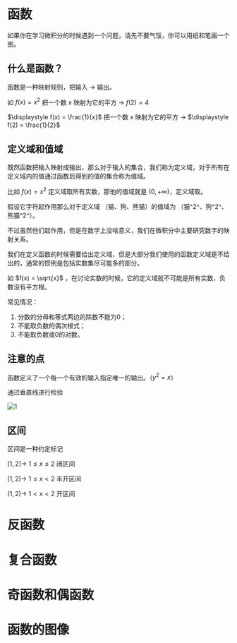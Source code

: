 # 函数

如果你在学习微积分的时候遇到一个问题，请先不要气馁，你可以用纸和笔画一个图。



## 什么是函数？

函数是一种映射规则，把输入 -> 输出。

如 $f(x) = x^2$ 把一个数 $x$ 映射为它的平方 -> $f(2) = 4$

$\displaystyle f(x) = \frac{1}{x}$ 把一个数 $x$ 映射为它的平方 -> $\displaystyle f(2) = \frac{1}{2}$



## 定义域和值域

既然函数把输入映射成输出，那么对于输入的集合，我们称为定义域，对于所有在定义域内的值通过函数后得到的值的集合称为值域。

比如  $f(x) = x^2$ 定义域取所有实数，那他的值域就是 $(0,+\infty)$，定义域取。

假设它字符起作用那么对于定义域 （猫、狗、熊猫）的值域为 （猫^2^、狗^2^、熊猫^2^）。

不过虽然他们起作用，但是在数学上没啥意义，我们在微积分中主要研究数字的映射关系。

我们在定义函数的时候需要给出定义域，但是大部分我们使用的函数定义域是不给出的，通常的惯例是包括实数集尽可能多的部分。

如 $f(x) = \sqrt{x}$ ，在讨论实数的时候，它的定义域就不可能是所有实数，负数没有平方根。

常见情况：

1. 分数的分母和等式两边的除数不能为0；
2. 不能取负数的偶次根式；
3. 不能取负数或0的对数。



## 注意的点

函数定义了一个每一个有效的输入指定唯一的输出。（$y^2=x$）

通过垂直线进行检验

![1](C:\Users\hys\Desktop\test_cpython\python_std\1.png)



## 区间

区间是一种约定标记

$[1,2]$-> $1\le x\le2$ 闭区间

$[1,2)$-> $1\le x<2$ 半开区间

$(1,2)$-> $1<x<2$ 开区间



# 反函数





# 复合函数





# 奇函数和偶函数





# 函数的图像